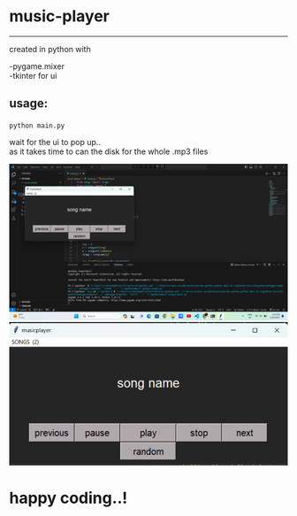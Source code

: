 <h1>music-player</h1>
<hr>
<p>created in python with<p>
-pygame.mixer<br>
-tkinter for ui<br>

<h2>usage:</h2>
<code>python main.py</code>
<p>wait for the ui to pop up..<br>
as it takes time to can the disk for the whole .mp3 files </p>
<img src=images/1.png>
<img src=images/2.png>

<h1>happy coding..!</h1>
